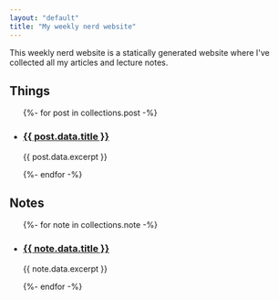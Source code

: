```yaml
---
layout: "default"
title: "My weekly nerd website"
---
```


This weekly nerd website is a statically generated website where I've collected all my articles and lecture notes.

## Things
<ul class="unstyled-list">
{%- for post in collections.post -%}
  <li>
    <a href="{{ post.url }}">
      <h3 class="title">{{ post.data.title }}</h3>
    </a>
    <p class="excerpt">{{ post.data.excerpt }}</p>
  </li>
{%- endfor -%}
</ul>

## Notes
<ul class="unstyled-list">
{%- for note in collections.note -%}
  <li>
    <a href="{{ note.url }}">
      <h3 class="title">{{ note.data.title }}</h3>
    </a>
    <p class="excerpt">{{ note.data.excerpt }}</p>
  </li>
{%- endfor -%}
</ul>
